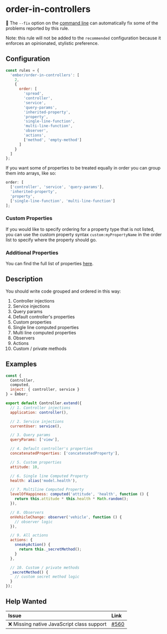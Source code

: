 # order-in-controllers

:wrench: The `--fix` option on the [command line](https://eslint.org/docs/user-guide/command-line-interface#fixing-problems) can automatically fix some of the problems reported by this rule.

Note: this rule will not be added to the `recommended` configuration because it enforces an opinionated, stylistic preference.

## Configuration

```js
const rules = {
  'ember/order-in-controllers': [
    2,
    {
      order: [
        'spread',
        'controller',
        'service',
        'query-params',
        'inherited-property',
        'property',
        'single-line-function',
        'multi-line-function',
        'observer',
        'actions',
        ['method', 'empty-method']
      ]
    }
  ]
};
```

If you want some of properties to be treated equally in order you can group them into arrays, like so:

```js
order: [
  ['controller', 'service', 'query-params'],
  'inherited-property',
  'property',
  ['single-line-function', 'multi-line-function']
];
```

### Custom Properties

If you would like to specify ordering for a property type that is not listed, you can use the custom property syntax `custom:myPropertyName` in the order list to specify where the property should go.

### Additional Properties

You can find the full list of properties [here](/lib/utils/property-order.js#L10).

## Description

You should write code grouped and ordered in this way:

1. Controller injections
2. Service injections
3. Query params
4. Default controller's properties
5. Custom properties
6. Single line computed properties
7. Multi line computed properties
8. Observers
9. Actions
10. Custom / private methods

## Examples

```js
const {
  Controller,
  computed,
  inject: { controller, service }
} = Ember;

export default Controller.extend({
  // 1. Controller injections
  application: controller(),

  // 2. Service injections
  currentUser: service(),

  // 3. Query params
  queryParams: ['view'],

  // 4. Default controller's properties
  concatenatedProperties: ['concatenatedProperty'],

  // 5. Custom properties
  attitude: 10,

  // 6. Single line Computed Property
  health: alias('model.health'),

  // 7. Multiline Computed Property
  levelOfHappiness: computed('attitude', 'health', function () {
    return this.attitude * this.health * Math.random();
  }),

  // 8. Observers
  onVehicleChange: observer('vehicle', function () {
    // observer logic
  }),

  // 9. All actions
  actions: {
    sneakyAction() {
      return this._secretMethod();
    }
  },

  // 10. Custom / private methods
  _secretMethod() {
    // custom secret method logic
  }
});
```

## Help Wanted

| Issue | Link |
| :-- | :-- |
| :x: Missing native JavaScript class support | [#560](https://github.com/ember-cli/eslint-plugin-ember/issues/560) |
